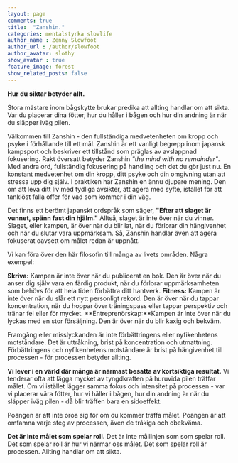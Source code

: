 ```yaml
---
layout: page
comments: true
title:  "Zanshin."
categories: mentalstyrka slowlife
author_name : Zenny Slowfoot
author_url : /author/slowfoot
author_avatar: slothy
show_avatar : true
feature_image: forest
show_related_posts: false
---
```


**Hur du siktar betyder allt.**


Stora mästare inom bågskytte brukar predika att allting handlar om att sikta. Var du placerar dina fötter, hur du håller i bågen och hur 
din andning är när du släpper iväg pilen. 

Välkommen till Zanshin - den fullständiga medvetenheten om kropp och psyke i förhållande till ett mål.
Zanshin är ett vanligt begrepp inom japansk kampsport och beskriver ett tillstånd som präglas av avslappnad fokusering. Rakt översatt 
betyder Zanshin *"the mind with no remainder"*. Med andra ord, fullständig fokusering på handling och det du gör just nu. En konstant medvetenhet om din kropp,
ditt psyke och din omgivning utan att stressa upp dig själv.
I praktiken har Zanshin en ännu djupare mening. Den om att leva ditt liv med tydliga avsikter, att agera med syfte, istället för att tanklöst
falla offer för vad som kommer i din väg.


Det finns ett berömt japanskt ordspråk som säger, **"Efter att slaget är vunnet, spänn fast din hjälm."**
Alltså, slaget är inte över när du vinner. Slaget, eller kampen, är över när du blir lat, när du förlorar din hängivenhet och när du 
slutar vara uppmärksam.
Så, Zanshin handlar även att agera fokuserat oavsett om målet redan är uppnått. 

Vi kan föra över den här filosofin till många av livets områden. Några exempel:

**Skriva:** Kampen är inte över när du publicerat en bok. Den är över när du anser dig själv vara en färdig produkt, när du förlorar uppmärksamheten som 
behövs för att hela tiden förbättra ditt hantverk.
**Fitness:** Kampen är inte över när du slår ett nytt personligt rekord. Den är över när du tappar koncentration, när du hoppar över träningspass eller
tappar perspektiv och tränar fel eller för mycket.
**Entreprenörskap:**Kampen är inte över när du lyckas med en stor försäljning. Den är över när du blir kaxig och bekväm.

Framgång eller misslyckanden är inte förbättringens eller nyfikenhetens motståndare. Det är uttråkning, brist på koncentration och utmattning. Förbättringens och nyfikenhetens motståndare är brist på
hängivenhet till processen - för processen betyder allting.

**Vi lever i en värld där många är närmast besatta av kortsiktiga resultat.** Vi tenderar ofta att lägga mycket av tyngdkraften på huruvida pilen träffar målet. 
Om vi istället lägger samma fokus och intensitet på processen - var vi placerar våra fötter, hur vi håller i bågen, hur 
din andning är när du släpper iväg pilen - då blir träffen bara en sidoeffekt.

Poängen är att inte oroa sig för om du kommer träffa målet. Poängen är att omfamna varje steg av processen, även de tråkiga och obekväma. 


**Det är inte målet som spelar roll.** Det är inte mållinjen som som spelar roll. Det som spelar roll är hur vi närmar oss målet.
Det som spelar roll är processen. Allting handlar om att sikta.
